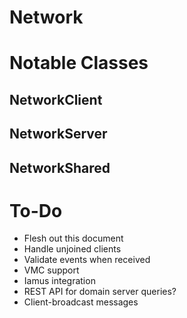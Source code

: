 # Network

# Notable Classes

## NetworkClient

## NetworkServer

## NetworkShared

# To-Do

- Flesh out this document
- Handle unjoined clients
- Validate events when received
- VMC support
- Iamus integration
- REST API for domain server queries?
- Client-broadcast messages
